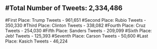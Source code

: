 #Total Number of Tweets: 2,334,486 
---
#First Place: Trump Tweets - 961,651
#Second Place: Rubio Tweets - 350,330
#Third Place: Clinton Tweets - 338,082
#Fourth Place: Cruz Tweets - 254,030
#Fifth Place: Sanders Tweets - 209,099
#Sixth Place: Jeb! Tweets - 125,393
#Seventh Place: Carson Tweets - 50,600
#Last Place: Kasich Tweets - 46,224
